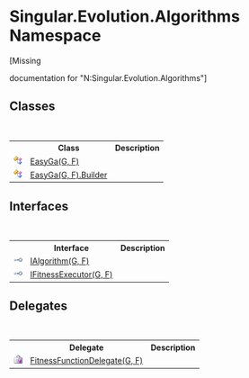 # Singular.Evolution.Algorithms Namespace
 

\[Missing <summary> documentation for "N:Singular.Evolution.Algorithms"\]


## Classes
&nbsp;<table><tr><th></th><th>Class</th><th>Description</th></tr><tr><td>![Public class](media/pubclass.gif "Public class")</td><td><a href="29c1d5fc-2784-8fb5-0c46-438b59fd6a9c">EasyGa(G, F)</a></td><td /></tr><tr><td>![Public class](media/pubclass.gif "Public class")</td><td><a href="9098310a-97ee-397b-6869-a7e55c0645f7">EasyGa(G, F).Builder</a></td><td /></tr></table>

## Interfaces
&nbsp;<table><tr><th></th><th>Interface</th><th>Description</th></tr><tr><td>![Public interface](media/pubinterface.gif "Public interface")</td><td><a href="380c8195-f6a4-2ccc-b3f9-d1d7cfbbba9e">IAlgorithm(G, F)</a></td><td /></tr><tr><td>![Public interface](media/pubinterface.gif "Public interface")</td><td><a href="2b161e85-97b6-d164-e1e5-d57c8be7c80f">IFitnessExecutor(G, F)</a></td><td /></tr></table>

## Delegates
&nbsp;<table><tr><th></th><th>Delegate</th><th>Description</th></tr><tr><td>![Public delegate](media/pubdelegate.gif "Public delegate")</td><td><a href="4b88a454-39e8-e68a-5fc1-8872005ab6ad">FitnessFunctionDelegate(G, F)</a></td><td /></tr></table>&nbsp;
